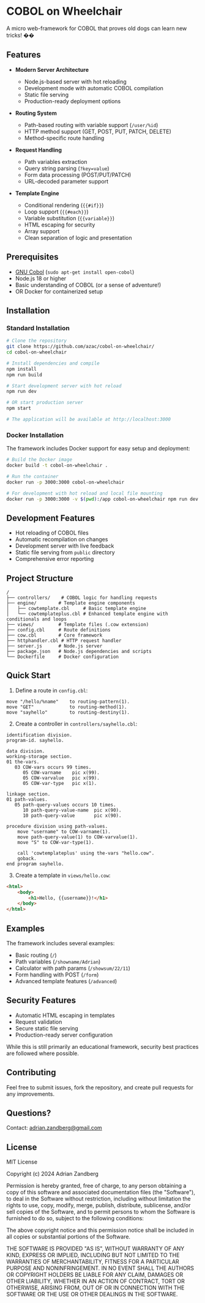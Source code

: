 # COBOL on Wheelchair

A micro web-framework for COBOL that proves old dogs can learn new tricks! ��

## Features

- **Modern Server Architecture**
  - Node.js-based server with hot reloading
  - Development mode with automatic COBOL compilation
  - Static file serving
  - Production-ready deployment options

- **Routing System**
  - Path-based routing with variable support (`/user/%id`)
  - HTTP method support (GET, POST, PUT, PATCH, DELETE)
  - Method-specific route handling

- **Request Handling**
  - Path variables extraction
  - Query string parsing (`?key=value`)
  - Form data processing (POST/PUT/PATCH)
  - URL-decoded parameter support

- **Template Engine**
  - Conditional rendering (`{{#if}}`)
  - Loop support (`{{#each}}`)
  - Variable substitution (`{{variable}}`)
  - HTML escaping for security
  - Array support
  - Clean separation of logic and presentation

## Prerequisites

* [GNU Cobol](https://sourceforge.net/projects/open-cobol/) (`sudo apt-get install open-cobol`)
* Node.js 18 or higher
* Basic understanding of COBOL (or a sense of adventure!)
* OR Docker for containerized setup

## Installation

### Standard Installation

```bash
# Clone the repository
git clone https://github.com/azac/cobol-on-wheelchair/
cd cobol-on-wheelchair

# Install dependencies and compile
npm install
npm run build

# Start development server with hot reload
npm run dev

# OR start production server
npm start

# The application will be available at http://localhost:3000
```

### Docker Installation

The framework includes Docker support for easy setup and deployment:

```bash
# Build the Docker image
docker build -t cobol-on-wheelchair .

# Run the container
docker run -p 3000:3000 cobol-on-wheelchair

# For development with hot reload and local file mounting
docker run -p 3000:3000 -v $(pwd):/app cobol-on-wheelchair npm run dev
```

## Development Features

- Hot reloading of COBOL files
- Automatic recompilation on changes
- Development server with live feedback
- Static file serving from `public` directory
- Comprehensive error reporting

## Project Structure

```
/
├── controllers/    # COBOL logic for handling requests
├── engine/        # Template engine components
│   ├── cowtemplate.cbl     # Basic template engine
│   └── cowtemplateplus.cbl # Enhanced template engine with conditionals and loops
├── views/         # Template files (.cow extension)
├── config.cbl     # Route definitions
├── cow.cbl        # Core framework
├── httphandler.cbl # HTTP request handler
├── server.js      # Node.js server
├── package.json   # Node.js dependencies and scripts
└── Dockerfile     # Docker configuration
```

## Quick Start

1. Define a route in `config.cbl`:
```cobol
move "/hello/%name"    to routing-pattern(1).
move "GET"             to routing-method(1).
move "sayhello"        to routing-destiny(1).
```

2. Create a controller in `controllers/sayhello.cbl`:
```cobol
identification division.
program-id. sayhello.

data division.
working-storage section.
01 the-vars.
   03 COW-vars occurs 99 times.
      05 COW-varname    pic x(99).
      05 COW-varvalue   pic x(99).
      05 COW-var-type   pic x(1).

linkage section.
01 path-values.
   05 path-query-values occurs 10 times.
      10 path-query-value-name  pic x(90).
      10 path-query-value       pic x(90).

procedure division using path-values.
    move "username" to COW-varname(1).
    move path-query-value(1) to COW-varvalue(1).
    move "S" to COW-var-type(1).
    
    call 'cowtemplateplus' using the-vars "hello.cow".
    goback.
end program sayhello.
```

3. Create a template in `views/hello.cow`:
```html
<html>
    <body>
        <h1>Hello, {{username}}!</h1>
    </body>
</html>
```

## Examples

The framework includes several examples:
- Basic routing (`/`)
- Path variables (`/showname/Adrian`)
- Calculator with path params (`/showsum/22/11`)
- Form handling with POST (`/form`)
- Advanced template features (`/advanced`)

## Security Features

- Automatic HTML escaping in templates
- Request validation
- Secure static file serving
- Production-ready server configuration

While this is still primarily an educational framework, security best practices are followed where possible.

## Contributing

Feel free to submit issues, fork the repository, and create pull requests for any improvements.

## Questions?

Contact: adrian.zandberg@gmail.com

## License

MIT License

Copyright (c) 2024 Adrian Zandberg

Permission is hereby granted, free of charge, to any person obtaining a copy
of this software and associated documentation files (the "Software"), to deal
in the Software without restriction, including without limitation the rights
to use, copy, modify, merge, publish, distribute, sublicense, and/or sell
copies of the Software, and to permit persons to whom the Software is
furnished to do so, subject to the following conditions:

The above copyright notice and this permission notice shall be included in all
copies or substantial portions of the Software.

THE SOFTWARE IS PROVIDED "AS IS", WITHOUT WARRANTY OF ANY KIND, EXPRESS OR
IMPLIED, INCLUDING BUT NOT LIMITED TO THE WARRANTIES OF MERCHANTABILITY,
FITNESS FOR A PARTICULAR PURPOSE AND NONINFRINGEMENT. IN NO EVENT SHALL THE
AUTHORS OR COPYRIGHT HOLDERS BE LIABLE FOR ANY CLAIM, DAMAGES OR OTHER
LIABILITY, WHETHER IN AN ACTION OF CONTRACT, TORT OR OTHERWISE, ARISING FROM,
OUT OF OR IN CONNECTION WITH THE SOFTWARE OR THE USE OR OTHER DEALINGS IN THE
SOFTWARE.
